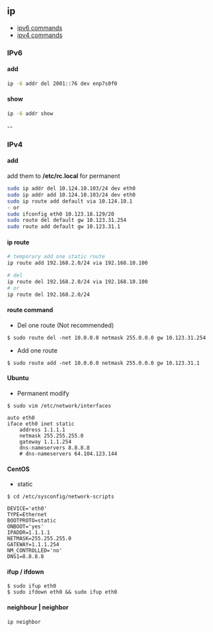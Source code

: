 ## ip

- [ipv6 commands](#ipv6)
- [ipv4 commands](#ipv4)

<a id=ipv6></a>
### IPv6
#### add
```bash
ip -6 addr del 2001::76 dev enp7s0f0
```

#### show
```bash
ip -6 addr show
```

--
<a id=ipv4></a>
### IPv4
#### add
add them to **/etc/rc.local** for permanent

```bash
sudo ip addr del 10.124.10.103/24 dev eth0
sudo ip addr add 10.124.10.103/24 dev eth0
sudo ip route add default via 10.124.10.1
- or
sudo ifconfig eth0 10.123.18.129/20
sudo route del default gw 10.123.31.254
sudo route add default gw 10.123.31.1
```

#### ip route

```bash
# temporary add one static route
ip route add 192.168.2.0/24 via 192.168.10.100

# del
ip route del 192.168.2.0/24 via 192.168.10.100
# or
ip route del 192.168.2.0/24
```

#### route command
- Del one route (Not recommended)

```
$ sudo route del -net 10.0.0.0 netmask 255.0.0.0 gw 10.123.31.254
```
- Add one route

```
$ sudo route add -net 10.0.0.0 netmask 255.0.0.0 gw 10.123.31.1
```

#### Ubuntu
- Permanent modify

```
$ sudo vim /etc/network/interfaces

auto eth0
iface eth0 inet static
    address 1.1.1.1
    netmask 255.255.255.0
    gateway 1.1.1.254
    dns-nameservers 8.8.8.8
    # dns-nameservers 64.104.123.144
```

#### CentOS
- static

```
$ cd /etc/sysconfig/network-scripts

DEVICE='eth0'
TYPE=Ethernet
BOOTPROTO=static
ONBOOT='yes'
IPADDR=1.1.1.1
NETMASK=255.255.255.0
GATEWAY=1.1.1.254
NM_CONTROLLED='no'
DNS1=8.8.8.8
```

#### ifup / ifdown
```
$ sudo ifup eth0
$ sudo ifdown eth0 && sudo ifup eth0
```

#### neighbour | neighbor
```bash
ip neighbor
```
